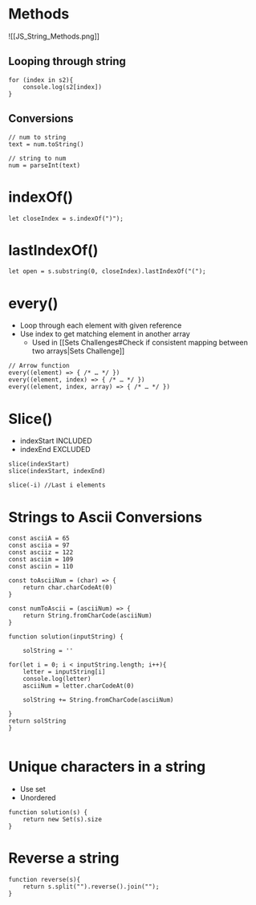 # Methods

![[JS_String_Methods.png]]

## Looping through string

```JS
for (index in s2){
    console.log(s2[index])
}
```

## Conversions

```JS
// num to string
text = num.toString()

// string to num
num = parseInt(text)
```

# indexOf()

```JS
let closeIndex = s.indexOf(")");
```

# lastIndexOf()
```JS
let open = s.substring(0, closeIndex).lastIndexOf("(");
```

# every()

- Loop through each element with given reference
- Use index to get matching element in another array
	- Used in [[Sets Challenges#Check if consistent mapping between two arrays|Sets Challenge]]

```JS
// Arrow function
every((element) => { /* … */ })
every((element, index) => { /* … */ })
every((element, index, array) => { /* … */ })
```

# Slice()

- indexStart INCLUDED
- indexEnd EXCLUDED
```JS
slice(indexStart)
slice(indexStart, indexEnd)

slice(-i) //Last i elements
```

# Strings to Ascii Conversions

```JS
const asciiA = 65
const asciia = 97
const asciiz = 122
const asciim = 109
const asciin = 110

const toAsciiNum = (char) => {
    return char.charCodeAt(0)
}

const numToAscii = (asciiNum) => {
    return String.fromCharCode(asciiNum)
}
```

```JS
function solution(inputString) {
    
    solString = ''

for(let i = 0; i < inputString.length; i++){
    letter = inputString[i]
    console.log(letter)
    asciiNum = letter.charCodeAt(0)

    solString += String.fromCharCode(asciiNum)
    
}
return solString
}


```

# Unique characters in a string

- Use set
- Unordered

```JS
function solution(s) {
    return new Set(s).size  
}
```

# Reverse a string

```JS
function reverse(s){
    return s.split("").reverse().join("");
}
```